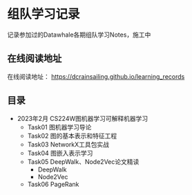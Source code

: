 # 组队学习记录

记录参加过的Datawhale各期组队学习Notes，施工中

## 在线阅读地址

在线阅读地址： https://dcrainsailing.github.io/learning_records

## 目录

- 2023年2月 CS224W图机器学习可解释机器学习
  - Task01 图机器学习导论
  - Task02 图的基本表示和特征工程
  - Task03 NetworkX工具包实战
  - Task04 图嵌入表示学习
  - Task05 DeepWalk、Node2Vec论文精读
    - DeepWalk
    - Node2Vec
  - Task06 PageRank
